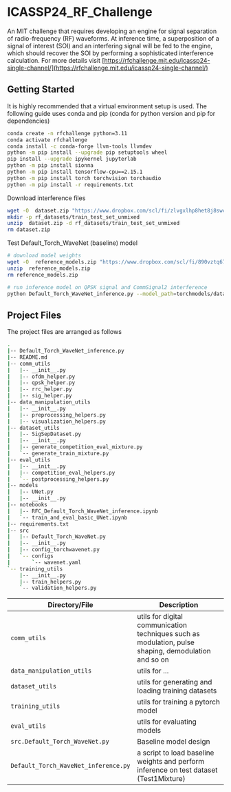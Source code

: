 # ICASSP24_RF_Challenge

An MIT challenge that requires developing an engine for signal separation of radio-frequency (RF) waveforms. At inference time, a superposition of a signal of interest (SOI) and an interfering signal will be fed to the engine, which should recover the SOI by performing a sophisticated interference calculation. For more details visit [https://rfchallenge.mit.edu/icassp24-single-channel/](https://rfchallenge.mit.edu/icassp24-single-channel/)

## Getting Started

It is highly recommended that a virtual environment setup is used. The following guide uses conda and pip (conda for python version and pip for dependencies)

```bash
conda create -n rfchallenge python=3.11
conda activate rfchallenge
conda install -c conda-forge llvm-tools llvmdev
python -m pip install --upgrade pip setuptools wheel
pip install --upgrade ipykernel jupyterlab
python -m pip install sionna
python -m pip install tensorflow-cpu==2.15.1
python -m pip install torch torchvision torchaudio
python -m pip install -r requirements.txt
```

Download interference files
```bash
wget -O  dataset.zip "https://www.dropbox.com/scl/fi/zlvgxlhp8het8j8swchgg/dataset.zip?rlkey=4rrm2eyvjgi155ceg8gxb5fc4&dl=0"
mkdir -p rf_datasets/train_test_set_unmixed
unzip  dataset.zip -d rf_datasets/train_test_set_unmixed
rm dataset.zip
```

Test Default_Torch_WaveNet (baseline) model

```bash
# download model weights
wget -O  reference_models.zip "https://www.dropbox.com/scl/fi/890vztq67krephwyr0whb/reference_models.zip?rlkey=6yct3w8rx183f0l3ok2my6rej&dl=0"
unzip  reference_models.zip
rm reference_models.zip

# run inference model on QPSK signal and CommSignal2 interference
python Default_Torch_WaveNet_inference.py --model_path=torchmodels/dataset_qpsk_commsignal2_mixture_wavenet/weights-206000.pt --soi_type=QPSK --batch_size=4 --interference_dir_path=rf_datasets/train_test_set_unmixed/dataset/testset1_frame
```

## Project Files

The project files are arranged as follows
```bash
.
|-- Default_Torch_WaveNet_inference.py
|-- README.md
|-- comm_utils
|   |-- __init__.py
|   |-- ofdm_helper.py
|   |-- qpsk_helper.py
|   |-- rrc_helper.py
|   |-- sig_helper.py
|-- data_manipulation_utils
|   |-- __init__.py
|   |-- preprocessing_helpers.py
|   |-- visualization_helpers.py
|-- dataset_utils
|   |-- SigSepDataset.py
|   |-- __init__.py
|   |-- generate_competition_eval_mixture.py
|   `-- generate_train_mixture.py
|-- eval_utils
|   |-- __init__.py
|   |-- competition_eval_helpers.py
|   `-- postprocessing_helpers.py
|-- models
|   |-- UNet.py
|   |-- __init__.py
|-- notebooks
|   |-- RFC_Default_Torch_WaveNet_inference.ipynb
|   `-- train_and_eval_basic_UNet.ipynb
|-- requirements.txt
|-- src
|   |-- Default_Torch_WaveNet.py
|   |-- __init__.py
|   |-- config_torchwavenet.py
|   `-- configs
|       `-- wavenet.yaml
`-- training_utils
    |-- __init__.py
    |-- train_helpers.py
    `-- validation_helpers.py
```
| Directory/File | Description |
| --- | --- |
| `comm_utils` | utils for digital communication techniques such as modulation, pulse shaping, demodulation and so on |
| `data_manipulation_utils` | utils for ... |
| `dataset_utils` | utils for generating and loading training datasets |
| `training_utils` | utils for training a pytorch model |
| `eval_utils` | utils for evaluating models |
| `src.Default_Torch_WaveNet.py` | Baseline model design |
| `Default_Torch_WaveNet_inference.py` | a script to load baseline weights and perform inference on test dataset (Test1Mixture) |
